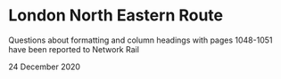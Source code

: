# London North Eastern Route

Questions about formatting and column headings with pages 1048-1051 have been reported to Network Rail

24 December 2020